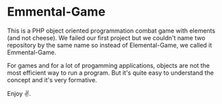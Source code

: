 # Emmental-Game

This is a PHP object oriented programmation combat game with elements (and not cheese).
We failed our first project but we couldn't name two repository by the same name so instead of Elemental-Game, we called it Emmental-Game.

For games and for a lot of progamming applications, objects are not the most efficient way to run a program. But it's quite easy to understand the concept and it's very formative.

Enjoy ✌️.
